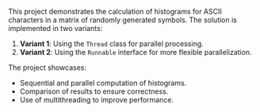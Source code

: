 This project demonstrates the calculation of histograms for ASCII characters in a matrix of randomly generated symbols. The solution is implemented in two variants:
1. **Variant 1**: Using the `Thread` class for parallel processing.
2. **Variant 2**: Using the `Runnable` interface for more flexible parallelization.

The project showcases:
- Sequential and parallel computation of histograms.
- Comparison of results to ensure correctness.
- Use of multithreading to improve performance.
